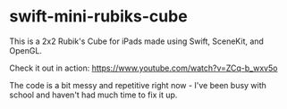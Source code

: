 # swift-mini-rubiks-cube
This is a 2x2 Rubik's Cube for iPads made using Swift, SceneKit, and OpenGL.

Check it out in action: https://www.youtube.com/watch?v=ZCq-b_wxv5o

The code is a bit messy and repetitive right now - I've been busy with school and haven't had much time to fix it up.

